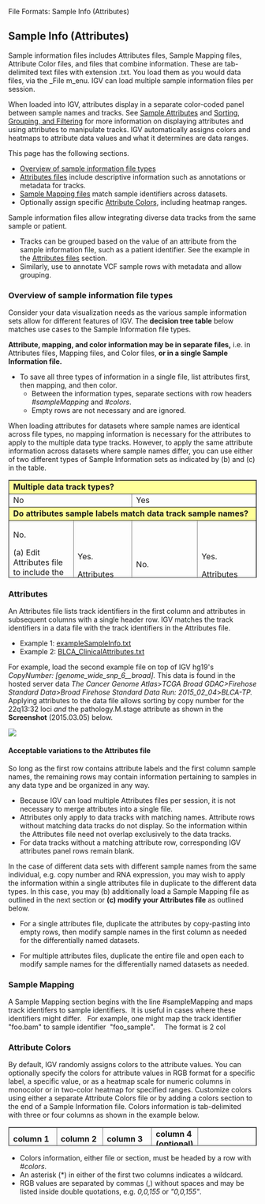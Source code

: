 
<!---
The page title should not go in the menu
-->
<p class="page-title">File Formats: Sample Info (Attributes)</p>

## Sample Info (Attributes)

Sample information files includes Attributes files, Sample Mapping files, Attribute Color files, and files that combine information. These are tab-delimited text files with extension .txt. You load them as you would data files, via the _File m_enu. IGV can load multiple sample information files per session. 

When loaded into IGV, attributes display in a separate color-coded panel between sample names and tracks. See [Sample Attributes](https://software.broadinstitute.org/software/igv/DisplayOptionsAttributes) and [Sorting, Grouping, and Filtering](https://software.broadinstitute.org/software/igv/SortGroupFilter) for more information on displaying attributes and using attributes to manipulate tracks. IGV automatically assigns colors and heatmaps to attribute data values and what it determines are data ranges.

This page has the following sections.

*   [Overview of sample information file types](#overview)
*   [Attributes files](#attributesfile) include descriptive information such as annotations or metadata for tracks.
*   [Sample Mapping files](#samplemappingfile) match sample identifiers across datasets.
*   Optionally assign specific [Attribute Colors](#Colors), including heatmap ranges.

Sample information files allow integrating diverse data tracks from the same sample or patient.

*   Tracks can be grouped based on the value of an attribute from the sample information file, such as a patient identifier. See the example in the [Attributes files](#attributesfile) section.
*   Similarly, use to annotate VCF sample rows with metadata and allow grouping.

### Overview of sample information file types

Consider your data visualization needs as the various sample information sets allow for different features of IGV. The **decision tree table** below matches use cases to the Sample Information file types.

**Attribute, mapping, and color information may be in separate files,** i.e. in Attributes files, Mapping files, and Color files, **or in a single Sample Information file.**

*   To save all three types of information in a single file, list attributes first, then mapping, and then color.
    *   Between the information types, separate sections with row headers _#sampleMapping_ and _#colors_.
    *   Empty rows are not necessary and are ignored.

When loading attributes for datasets where sample names are identical across file types, no mapping information is necessary for the attributes to apply to the multiple data type tracks. However, to apply the same attribute information across datasets where sample names differ, you can use either of two different types of Sample Information sets as indicated by (b) and (c) in the table.

<table align="center" border="1" cellpadding="1" cellspacing="1" height="198" width="700">
	<tbody>
		<tr>
			<td class="rtecenter" colspan="4" style="background-color: rgb(255, 255, 153);">
				<strong>Multiple data track types?</strong></td>
		</tr>
		<tr>
			<td class="rtecenter" colspan="2" rowspan="1" style="width: 345px;">
				No</td>
			<td class="rtecenter" colspan="2" rowspan="1" style="width: 347px;">
				Yes</td>
		</tr>
		<tr>
			<td class="rtecenter" colspan="4" style="width: 345px; background-color: rgb(255, 255, 153);">
				<strong>Do attributes sample labels match data track sample names?</strong></td>
		</tr>
		<tr>
			<td style="width: 171px;">
				<p>No.</p>
				<p>(a) Edit Attributes file to include the matching data track sample names in the first column.</p>
				<p>(b) Load Attributes and Sample Mapping information.</p>
			</td>
			<td style="width: 171px;">
				<p>Yes.</p>
				<p>Attributes apply to data tracks.</p>
				<p>&nbsp;</p>
				<p>&nbsp;</p>
				<p>&nbsp;</p>
			</td>
			<td style="width: 178px;">
				<p>No.</p>
				<p>(b) Load Attributes and Sample Mapping information.</p>
				<p>&nbsp;</p>
			</td>
			<td style="width: 172px;">
				<p>Yes.</p>
				<p>Attributes apply to data tracks.</p>
				<p>&nbsp;</p>
				<p>&nbsp;</p>
				<p>&nbsp;</p>
			</td>
		</tr>
	</tbody>
</table>

### Attributes

An Attributes file lists track identifiers in the first column and attributes in subsequent columns with a single header row. IGV matches the track identifiers in a data file with the track identifiers in the Attributes file.

*   Example 1: [exampleSampleInfo.txt](http://www.broadinstitute.org/igvdata/exampleFiles/exampleSampleInfo.txt)
*   Example 2: [BLCA\_ClinicalAttributes.txt](https://dm.genomespace.org/datamanager/file/Home/Public/SpaceCadet/IGV%20Sample%20Information%20Files/BLCA_ClinicalAttributes.txt)

For example, load the second example file on top of IGV hg19's _CopyNumber: \[genome\_wide\_snp\_6\_\_broad\]._ This data is found in the hosted server data _The Cancer Genome Atlas_\>_TCGA Broad GDAC>Firehose Standard Data_\>_Broad Firehose Standard Data Run: 2015\_02\_04_\>_BLCA-TP._ Applying attributes to the data file allows sorting by copy number for the 22q13:32 loci _and_ the pathology.M.stage attribute as shown in the **Screenshot** (2015.03.05) below.

![](img/SL_IGV_loadattributes2015-03-05%2012.55.51.png)

#### Acceptable variations to the Attributes file

So long as the first row contains attribute labels and the first column sample names, the remaining rows may contain information pertaining to samples in any data type and be organized in any way.

*   Because IGV can load multiple Attributes files per session, it is not necessary to merge attributes into a single file.
*   Attributes only apply to data tracks with matching names. Attribute rows without matching data tracks do not display. So the information within the Attributes file need not overlap exclusively to the data tracks.
*   For data tracks without a matching attribute row, corresponding IGV attributes panel rows remain blank.

In the case of different data sets with different sample names from the same individual, e.g. copy number and RNA expression, you may wish to apply the information within a single attributes file in duplicate to the different data types. In this case, you may (b) additionally load a Sample Mapping file as outlined in the next section or **(c) modify your Attributes file** as outlined below.

* For a single attributes file, duplicate the attributes by copy-pasting into empty rows, then modify sample names in the first column as needed for the differentially named datasets.
 	
* For multiple attributes files, duplicate the entire file and open each to modify sample names for the differentially named datasets as needed.

### Sample Mapping

A Sample Mapping section begins with the line #sampleMapping and maps track identifers to sample identifiers.  It is useful in cases where these identifiers might differ.   For example, one might map the track identifier  "foo.bam" to sample identifier  "foo\_sample".     The format is 2 col

### Attribute Colors

By default, IGV randomly assigns colors to the attribute values. You can optionally specify the colors for attribute values in RGB format for a specific label, a specific value, or as a heatmap scale for numeric columns in monocolor or in two-color heatmap for specified ranges. Customize colors using either a separate Attribute Colors file or by adding a colors section to the end of a Sample Information file. Colors information is tab-delimited with three or four columns as shown in the example below.
<table align="center" border="1" cellpadding="1" cellspacing="1" height="38" width="700">
	<tbody>
		<tr>
			<td style="width: 68px;">
				<strong>column 1</strong></td>
			<td style="width: 98px;">
				<strong>column 2</strong></td>
			<td style="width: 148px;">
				<strong>column 3</strong></td>
			<td style="width: 137px;">
				<strong>column 4 (optional)</strong></td>
			<td colspan="1" rowspan="2" style="width: 233px;">
				&nbsp;</td>
		</tr>
		<tr>
			<td style="width: 68px;">
				Indicates attribute name</td>
			<td style="width: 98px;">
				Indicates attribute value or attribute range separated by a colon (:)</td>
			<td style="width: 148px;">
				Indicates color in RGB format. If used with column 4, then is the first color of a two-color heatmap</td>
			<td style="width: 137px;">
				Specifies the second color in RGB format in a two-color heatmap for attribute ranges</td>
		</tr>
		<tr>
			<td class="rtecenter" colspan="4" style="width: 460px; background-color: rgb(204, 204, 204);">
				<strong>Example</strong></td>
			<td class="rtecenter" colspan="4" style="width: 460px; background-color: rgb(204, 204, 204);">
				<strong>Explanation</strong></td>
		</tr>
		<tr>
			<td style="width: 68px;">
				#colors</td>
			<td style="width: 68px;">
				&nbsp;</td>
			<td style="width: 68px;">
				&nbsp;</td>
			<td style="width: 68px;">
				&nbsp;</td>
			<td style="width: 233px; background-color: rgb(204, 204, 204);">
				&nbsp;</td>
		</tr>
		<tr>
			<td style="width: 68px;">
				GENDER</td>
			<td style="width: 68px;">
				MALE</td>
			<td style="width: 68px;">
				0,0,155</td>
			<td style="width: 68px;">
				&nbsp;</td>
			<td style="width: 233px; background-color: rgb(204, 204, 204);">
				<em>a value of&nbsp; &quot;MALE&quot; for the &quot;GENDER&quot; column gets the color (0,0,155)</em></td>
		</tr>
		<tr>
			<td style="width: 68px;">
				*</td>
			<td style="width: 68px;">
				Classical</td>
			<td style="width: 68px;">
				80,180,80</td>
			<td style="width: 68px;">
				&nbsp;</td>
			<td style="width: 233px; background-color: rgb(204, 204, 204);">
				<em>a value of &quot;Classical&quot;&nbsp; in any column gets the color&nbsp; (80,180,80)</em></td>
		</tr>
		<tr>
			<td style="width: 68px;">
				KarnScore</td>
			<td style="width: 68px;">
				*</td>
			<td style="width: 68px;">
				0,0,255</td>
			<td style="width: 68px;">
				&nbsp;</td>
			<td style="width: 233px; background-color: rgb(204, 204, 204);">
				<em>numeric column example, monocolor heatmap</em></td>
		</tr>
		<tr>
			<td style="width: 68px;">
				% Tumor Nuclei</td>
			<td style="width: 68px;">
				90:100</td>
			<td style="width: 68px;">
				0,0,255</td>
			<td style="width: 68px;">
				&nbsp;</td>
			<td style="width: 233px; background-color: rgb(204, 204, 204);">
				<em>another monocolor heatmap, this time with the range specified</em></td>
		</tr>
		<tr>
			<td style="width: 68px;">
				sil_width</td>
			<td style="width: 68px;">
				-0.1:0.5</td>
			<td style="width: 68px;">
				0,0,255</td>
			<td style="width: 68px;">
				255,0,0</td>
			<td style="width: 233px; background-color: rgb(204, 204, 204);">
				<em>a two-color heatmap with the range specified</em></td>
		</tr>
	</tbody>
</table>

*   Colors information, either file or section, must be headed by a row with _#colors_.
*   An asterisk (\*) in either of the first two columns indicates a wildcard. 
*   RGB values are separated by commas (,) without spaces and may be listed inside double quotations, e.g. _0,0,155_ or _"0,0,155"_.